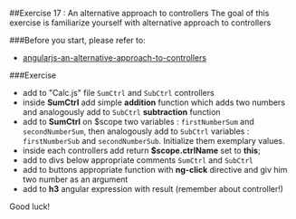 ##Exercise 17 : An alternative approach to controllers
The goal of this exercise is familiarize yourself with alternative approach to controllers

###Before you start, please refer to:
* [angularjs-an-alternative-approach-to-controllers](https://egghead.io/lessons/angularjs-an-alternative-approach-to-controllers)

###Exercise
* add to "Calc.js" file ```SumCtrl``` and ```SubCtrl``` controllers
* inside **SumCtrl** add  simple **addition** function which adds two numbers and analogously add to ```SubCtrl``` **subtraction** function
* add to **SumCtrl** on $scope two variables : ```firstNumberSum``` and ```secondNumberSum```, then analogously add to ```SubCtrl``` variables : ```firstNumberSub``` and ```secondNumberSub```. Initialize them exemplary values. 
* inside each controllers add return **$scope.ctrlName** set to **this**;
* add to divs below appropriate comments ```SumCtrl``` and ```SubCtrl```
* add to buttons appropriate function with **ng-click** directive and giv him two number as an argument
* add to **h3** angular expression with result (remember about controller!)

Good luck!
